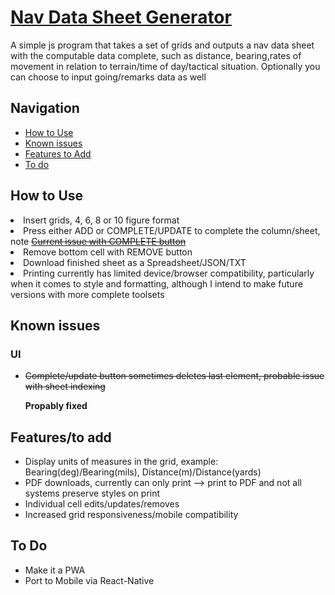<h1><a href="https://connoisseurofcookies.github.io/navDataGenerator/" target="_blank">Nav Data Sheet Generator</a></h1>

<p>A simple js program that takes a set of grids and outputs a nav data sheet with the computable data complete, such as distance, bearing,rates of movement in relation to terrain/time of day/tactical situation. Optionally you can choose to input going/remarks data as well</p>

<h2>Navigation</h2>
<ul>
    <li><a href="#howToUse">How to Use</a></li>
    <li><a href="#knownIssues">Known issues</a></li>
    <li><a href="#featuresToAdd">Features to Add</a></li>
    <li><a href="#toDo">To do</a></li>
</ul>


<h2 id="howToUse">How to Use</h2>
    <li>Insert grids, 4, 6, 8 or 10 figure format </li>
    <li>Press either ADD or COMPLETE/UPDATE to complete the column/sheet, note <a href="#knownIssues"><strike>Current issue with COMPLETE button</strike></a></li>
    <li>Remove bottom cell with REMOVE button</li>
    <li>Download finished sheet as a Spreadsheet/JSON/TXT</li>
    <li>Printing currently has limited device/browser compatibility, particularly when it comes to style and formatting, although I intend to make future versions with more complete toolsets</li>


<h2 id="knownIssues">Known issues</h2>

<h3>UI</h3>

<ul>
    <li><p><strike>Complete/update button sometimes deletes last element, probable issue with sheet indexing</strike></p> <b>Propably fixed</b></li>
</ul>

<h2 id="featuresToAdd">Features/to add</h2>

<ul>
    <li>Display units of measures in the grid, example: Bearing(deg)/Bearing(mils), Distance(m)/Distance(yards)</li>
    <li>PDF downloads, currently can only print --> print to PDF and not all systems preserve styles on print</li>
    <li>Individual cell edits/updates/removes</li>
    <li>Increased grid responsiveness/mobile compatibility</li>
</ul>

<h2 id="toDo">To Do</h2>
    <ul>
        <li>Make it a PWA</li>
        <li>Port to Mobile via React-Native</li>
    </ul>
